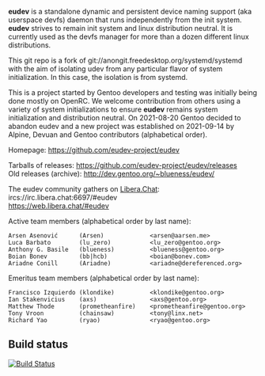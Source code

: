 **eudev** is a standalone dynamic and persistent device naming support (aka
userspace devfs) daemon that runs independently from the init system.
**eudev** strives to remain init system and linux distribution neutral. It is
currently used as the devfs manager for more than a dozen different linux
distributions.

This git repo is a fork of git://anongit.freedesktop.org/systemd/systemd with
the aim of isolating udev from any particular flavor of system initialization.
In this case, the isolation is from systemd.

This is a project started by Gentoo developers and testing was initially being
done mostly on OpenRC. We welcome contribution from others using a variety of
system initializations to ensure **eudev** remains system initialization and
distribution neutral. On 2021-08-20 Gentoo decided to abandon eudev and a new
project was established on 2021-09-14 by Alpine, Devuan and Gentoo
contributors (alphabetical order).

Homepage: https://github.com/eudev-project/eudev

Tarballs of releases: https://github.com/eudev-project/eudev/releases  
Old releases (archive): http://dev.gentoo.org/~blueness/eudev/

The eudev community gathers on [Libera.Chat](https://libera.chat/):  
ircs://irc.libera.chat:6697/#eudev  
https://web.libera.chat/#eudev

Active team members (alphabetical order by last name):

    Arsen Asenović      (Arsen)             <arsen@aarsen.me>
    Luca Barbato        (lu_zero)           <lu_zero@gentoo.org>
    Anthony G. Basile   (blueness)          <blueness@gentoo.org>
    Boian Bonev         (bb|hcb)            <boian@bonev.com>
    Ariadne Conill      (Ariadne)           <ariadne@dereferenced.org>

Emeritus team members (alphabetical order by last name):

    Francisco Izquierdo (klondike)          <klondike@gentoo.org>
    Ian Stakenvicius    (axs)               <axs@gentoo.org>
    Matthew Thode       (prometheanfire)    <prometheanfire@gentoo.org>
    Tony Vroon          (chainsaw)          <tony@linx.net>
    Richard Yao         (ryao)              <ryao@gentoo.org>

## Build status
[![Build Status](https://github.com/eudev-project/eudev/actions/workflows/build.yml/badge.svg)](https://github.com/eudev-project/eudev/actions)
